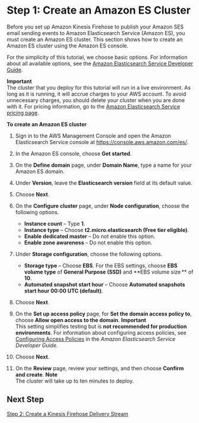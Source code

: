 # Step 1: Create an Amazon ES Cluster<a name="event-publishing-elasticsearch-cluster"></a>

Before you set up Amazon Kinesis Firehose to publish your Amazon SES email sending events to Amazon Elasticsearch Service \(Amazon ES\), you must create an Amazon ES cluster\. This section shows how to create an Amazon ES cluster using the Amazon ES console\.

For the simplicity of this tutorial, we choose basic options\. For information about all available options, see the [Amazon Elasticsearch Service Developer Guide](http://docs.aws.amazon.com/elasticsearch-service/latest/developerguide/what-is-amazon-elasticsearch-service.html)\.

**Important**  
The cluster that you deploy for this tutorial will run in a live environment\. As long as it is running, it will accrue charges to your AWS account\. To avoid unnecessary charges, you should delete your cluster when you are done with it\. For pricing information, go to the [Amazon Elasticsearch Service pricing page](https://aws.amazon.com/elasticsearch-service/pricing/)\. 

**To create an Amazon ES cluster**

1. Sign in to the AWS Management Console and open the Amazon Elasticsearch Service console at [https://console\.aws\.amazon\.com/es/](https://console.aws.amazon.com/es/)\.

1. In the Amazon ES console, choose **Get started**\.

1. On the **Define domain** page, under **Domain Name**, type a name for your Amazon ES domain\.

1. Under **Version**, leave the **Elasticsearch version** field at its default value\.

1. Choose **Next**\.

1. On the **Configure cluster** page, under **Node configuration**, choose the following options\.
   + **Instance count** – Type **1**\.
   + **Instance type** – Choose **t2\.micro\.elasticsearch \(Free tier eligible\)**\.
   + **Enable dedicated master** – Do not enable this option\.
   + **Enable zone awareness** – Do not enable this option\.

1. Under **Storage configuration**, choose the following options\.
   + **Storage type** – Choose **EBS**\. For the EBS settings, choose **EBS volume type** of **General Purpose \(SSD\)** and **EBS volume size ** of **10**\.
   + **Automated snapshot start hour** – Choose **Automated snapshots start hour 00:00 UTC \(default\)**\.

1. Choose **Next**\.

1. On the **Set up access policy** page, for **Set the domain access policy to**, choose **Allow open access to the domain**\.
**Important**  
This setting simplifies testing but is **not recommended for production environments**\. For information about configuring access policies, see [Configuring Access Policies](http://docs.aws.amazon.com/elasticsearch-service/latest/developerguide/es-createupdatedomains.html#es-createdomain-configure-access-policies) in the *Amazon Elasticsearch Service Developer Guide*\.

1. Choose **Next**\.

1. On the **Review** page, review your settings, and then choose **Confirm and create**\.
**Note**  
The cluster will take up to ten minutes to deploy\.

## Next Step<a name="event-publishing-elasticsearch-cluster-next-step"></a>

[Step 2: Create a Kinesis Firehose Delivery Stream](event-publishing-elasticsearch-firehose-stream.md)